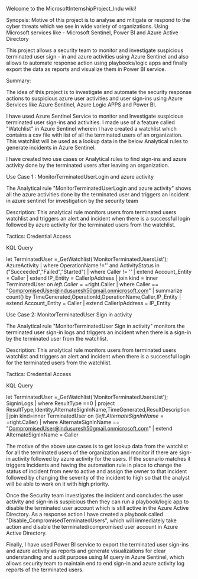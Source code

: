 Welcome to the MicrosoftInternshipProject_Indu wiki!

Synopsis: Motive of this project is to analyse and mitigate or respond to the cyber threats which we see in wide variety of organizations. Using Microsoft services like - Microsoft Sentinel, Power BI and Azure Active Directory

This project allows a security team to monitor and investigate suspicious terminated user sign - in and azure activities using Azure Sentinel and also allows to automate response action using playbooks/logic apps and finally export the data as reports and visualize them in Power BI service.

Summary:

The idea of this project is to investigate and automate the security response actions to suspicious azure user activities and user sign-ins using Azure Services like Azure Sentinel, Azure Logic APPS and Power BI.

I have used Azure Sentinel Service to monitor and Investigate suspicious terminated user sign-ins and activities. I made use of a feature called "Watchlist" in Azure Sentinel wherein I have created a watchlist which contains a csv file with list of all the terminated users of an organization. This watchlist will be used as a lookup data in the below Analytical rules to generate incidents in Azure Sentinel.

I have created two use cases or Analytical rules to find sign-ins and azure activity done by the terminated users after leaving an organization.

Use Case 1 : MonitorTerminatedUserLogin and azure activity

The Analytical rule "MonitorTerminatedUserLogin and azure activity" shows all the azure activities done by the terminated user and triggers an incident in azure sentinel for investigation by the security team

Description: This analytical rule monitors users from terminated users watchlist and triggers an alert and incident when there is a successful login followed by azure activity for the terminated users from the watchlist.

Tactics: Credential Access

KQL Query

let TerminatedUser =_GetWatchlist('MonitorTerminatedUsersList'); AzureActivity | where OperationName !='' and ActivityStatus in ("Succeeded","Failed","Started") | where Caller != '' | extend Account_Entity = Caller | extend IP_Entity = CallerIpAddress | join kind = inner TerminatedUser on $left.Caller ==$right.Caller | where Caller == "CompromisedUser@indusuresh50gmail.onmicrosoft.com" | summarize count() by TimeGenerated,OperationId,OperationName,Caller,IP_Entity | extend Account_Entity = Caller | extend CallerIpAddress = IP_Entity

Use Case 2: MonitorTerminatedUser Sign in activity

The Analytical rule "MonitorTerminatedUser Sign in activity" monitors the terminated user sign-in logs and triggers an incident when there is a sign-in by the terminated user from the watchlist.

Description: This analytical rule monitors users from terminated users watchlist and triggers an alert and incident when there is a successful login for the terminated users from the watchlist.

Tactics: Credential Access

KQL Query

let TerminatedUser =_GetWatchlist('MonitorTerminatedUsersList'); SigninLogs | where ResultType ==0 | project ResultType,Identity,AlternateSignInName,TimeGenerated,ResultDescription | join kind=inner TerminatedUser on ($left.AlternateSignInName ==$right.Caller) | where AlternateSignInName == "CompromisedUser@indusuresh50gmail.onmicrosoft.com" | extend AlternateSignInName = Caller

The motive of the above use cases is to get lookup data from the watchlist for all the terminated users of the organization and monitor if there are sign-in activity followed by azure activity for the users. If the scenario matches it triggers Incidents and having the automation rule in place to change the status of incident from new to active and assign the owner to that incident followed by changing the severity of the incident to high so that the analyst will be able to work on it with high priority.

Once the Security team investigates the incident and concludes the user activity and sign-in is suspicious then they can run a playbook/logic app to disable the terminated user account which is still active in the Azure Active Directory.
As a response action I have created a playbook called "Disable_CompromisedTerminatedUsers", which will immediately take action and disable the terminated/compromised user account in Azure Active Directory.

Finally, I have used Power BI service to export the terminated user sign-ins and azure activity as reports and generate visualizations for clear understanding and audit purpose using M query in Azure Sentinel, which allows security team to maintain end to end sign-in and azure activity log reports of the terminated users.
